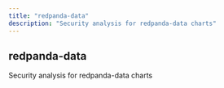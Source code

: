 ```yaml
---
title: "redpanda-data"
description: "Security analysis for redpanda-data charts"
---
```


## redpanda-data

Security analysis for redpanda-data charts
